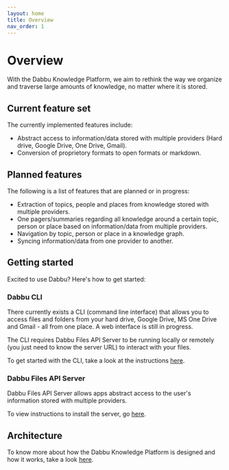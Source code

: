 ```yaml
---
layout: home
title: Overview
nav_order: 1
---
```


# Overview

With the Dabbu Knowledge Platform, we aim to rethink the way we organize and traverse large amounts of knowledge, no matter where it is stored.

## Current feature set

The currently implemented features include:

- Abstract access to information/data stored with multiple providers (Hard drive, Google Drive, One Drive, Gmail).
- Conversion of proprietory formats to open formats or markdown.

## Planned features

The following is a list of features that are planned or in progress:

- Extraction of topics, people and places from knowledge stored with multiple providers.
- One pagers/summaries regarding all knowledge around a certain topic, person or place based on information/data from multiple providers.
- Navigation by topic, person or place in a knowledge graph.
- Syncing information/data from one provider to another.

## Getting started

Excited to use Dabbu? Here's how to get started:

### Dabbu CLI

There currently exists a CLI (command line interface) that allows you to access files and folders from your hard drive, Google Drive, MS One Drive and Gmail - all from one place. A web interface is still in progress.

The CLI requires Dabbu Files API Server to be running locally or remotely (you just need to know the server URL) to interact with your files.

To get started with the CLI, take a look at the instructions [here](./impls/cli).

### Dabbu Files API Server

Dabbu Files API Server allows apps abstract access to the user's information stored with multiple providers.

To view instructions to install the server, go [here](./impls/server).

## Architecture

To know more about how the Dabbu Knowledge Platform is designed and how it works, take a look [here](./architecture/).
